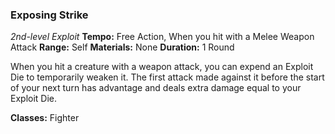 ### Exposing Strike
*2nd-level Exploit*
**Tempo:** Free Action, When you hit with a Melee Weapon Attack
**Range:** Self
**Materials:** None
**Duration:** 1 Round

When you hit a creature with a weapon attack, you can expend an Exploit Die to temporarily weaken it. The first attack made against it before the start of your next turn has advantage and deals extra damage equal to your Exploit Die.

**Classes:** Fighter
